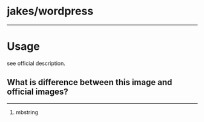 # jakes/wordpress
---

# Usage

see official description.

## What is difference between this image and official images?
---

1. mbstring
